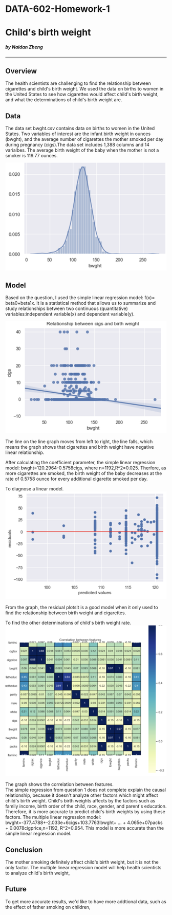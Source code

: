 # DATA-602-Homework-1
# Child's birth weight
#####    by Naidan Zheng


---

## Overview
The health scientists are challenging to find the relationship between cigarettes and child's birth weight. We used the data on births to women in the United States to see how cigarettes would affect child's birth weight, and what the determinations of child's birth weight are.


## Data
The data set bwght.csv contains data on births to women in the United States. Two variables of interest are the infant birth weight in ounces (bwght), and the average number of cigarettes the mother smoked per day during pregnancy (cigs).The data set includes 1,388 columns and 14 varialbes. The average birth weight of the baby when the mother is not a smoker is 119.77 ounces.

![bwght.png](https://github.com/Naidanzheng/DATA-602-Homework-1/blob/master/bwght.png)

## Model
Based on the question, I used the simple linear regression model: f(x)= beta0+beta1x. It is a statistical method that allows us to summarize and study relationships between two continuous (quantitative) variables:independent variable(x) and dependent variable(y).

![cigs.png](https://github.com/Naidanzheng/DATA-602-Homework-1/blob/master/cigs.png)

The line on the line graph moves from left to right, the line falls, which means the graph shows that cigarettes and birth weight have negative linear relationship.

After calculating the coefficient parameter, the simple linear regression model: bwght=120.2964-0.5758cigs, where n=1192,R^2=0.025.
Therfore, as more cigarettes are smoked, the birth weight of the baby decreases at the rate of 0.5758 ounce for every additional cigarette smoked per day.

To diagnose a linear model.
![predicted.png](https://github.com/Naidanzheng/DATA-602-Homework-1/blob/master/predicted.png)

From the graph, the residual plotsIt is a good model when it only used to find the relationship between birth weight and cigarettes.

To find the other determinations of child's birth weight rate. 
![coefficient.png](https://github.com/Naidanzheng/DATA-602-Homework-1/blob/master/coefficient.png)

The graph shows the correlation between features.          
The simple regression from question 1 does not complete explain the causal relationship, because it doesn't analyze other factors which might affect child's birth weight. Child's birth weights affects by the factors such as family income, birth order of the child, race, gender, and parent's education.
Therefore, it is more accurate to predict child's birth weights by using these factors.
The multiple linear regression model: bwght=-377.4788+-2.033e+6cigs+103.7763lbwght+  ... + 4.065e+07packs + 0.0078cigprice,n=1192, R^2=0.954.
This model is more accurate than the simple linear regression model.


## Conclusion
The mother smoking definitely affect child's birth weight, but it is not the only factor. 
The multiple linear regression model will help health scientists to analyze child's birth weight, 

## Future
To get more accurate results, we'd like to have more addtional data, such as the effect of father smoking on children, 

